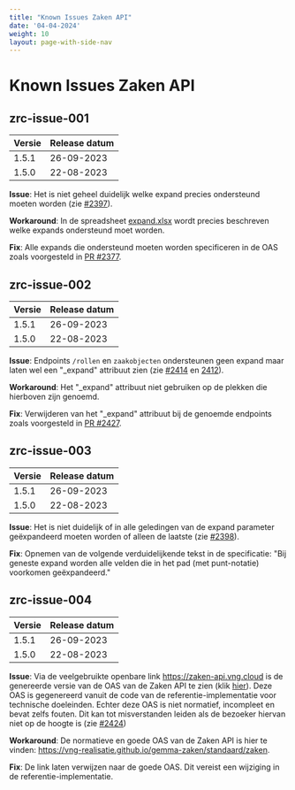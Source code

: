 ```yaml
---
title: "Known Issues Zaken API"
date: '04-04-2024'
weight: 10
layout: page-with-side-nav
---
```


# Known Issues Zaken API

## zrc-issue-001

Versie   | Release datum
-------- | -------------
1.5.1    | 26-09-2023
1.5.0    | 22-08-2023

**Issue**: Het is niet geheel duidelijk welke expand precies ondersteund moeten worden (zie [#2397](https://github.com/VNG-Realisatie/gemma-zaken/issues/2397)).

**Workaround**: In de spreadsheet [expand.xlsx](https://github.com/VNG-Realisatie/gemma-zaken/files/14162505/expand.1.xlsx) wordt precies beschreven welke expands ondersteund moet worden.

**Fix**: Alle expands die ondersteund moeten worden specificeren in de OAS zoals voorgesteld in [PR #2377](https://github.com/VNG-Realisatie/gemma-zaken/pull/2377).

## zrc-issue-002

Versie   | Release datum
-------- | -------------
1.5.1    | 26-09-2023
1.5.0    | 22-08-2023

**Issue**: Endpoints `/rollen` en `zaakobjecten` ondersteunen geen expand maar laten wel een "_expand" attribuut zien (zie [#2414](https://github.com/VNG-Realisatie/gemma-zaken/issues/2414) en [2412](https://github.com/VNG-Realisatie/gemma-zaken/issues/2412)).

**Workaround**: Het "_expand" attribuut niet gebruiken op de plekken die hierboven zijn genoemd.

**Fix**: Verwijderen van het "_expand" attribuut bij de genoemde endpoints zoals voorgesteld in [PR #2427](https://github.com/VNG-Realisatie/gemma-zaken/pull/2427).

## zrc-issue-003

Versie   | Release datum
-------- | -------------
1.5.1    | 26-09-2023
1.5.0    | 22-08-2023

**Issue**: Het is niet duidelijk of in alle geledingen van de expand parameter geëxpandeerd moeten worden of alleen de laatste (zie [#2398](https://github.com/VNG-Realisatie/gemma-zaken/issues/2398)).

**Fix**: Opnemen van de volgende verduidelijkende tekst in de specificatie: "Bij geneste expand worden alle velden die in het pad (met punt-notatie) voorkomen geëxpandeerd."


## zrc-issue-004

Versie   | Release datum
-------- | -------------
1.5.1    | 26-09-2023
1.5.0    | 22-08-2023

**Issue**: Via de veelgebruikte openbare link https://zaken-api.vng.cloud is de genereerde versie van de OAS van de Zaken API te zien (klik [hier](https://redocly.github.io/redoc/?url=https://raw.githubusercontent.com/vng-Realisatie/zaken-api/1.5.1/src/openapi.yaml)). Deze OAS is gegenereerd vanuit de code van de referentie-implementatie voor technische doeleinden.  Echter deze OAS is niet normatief, incompleet en bevat zelfs fouten. Dit kan tot misverstanden leiden als de bezoeker hiervan niet op de hoogte is (zie [#2424](https://github.com/VNG-Realisatie/gemma-zaken/issues/2424))

**Workaround**: De normatieve en goede OAS van de Zaken API is hier te vinden: https://vng-realisatie.github.io/gemma-zaken/standaard/zaken.

**Fix**: De link laten verwijzen naar de goede OAS. Dit vereist  een wijziging in de referentie-implementatie.